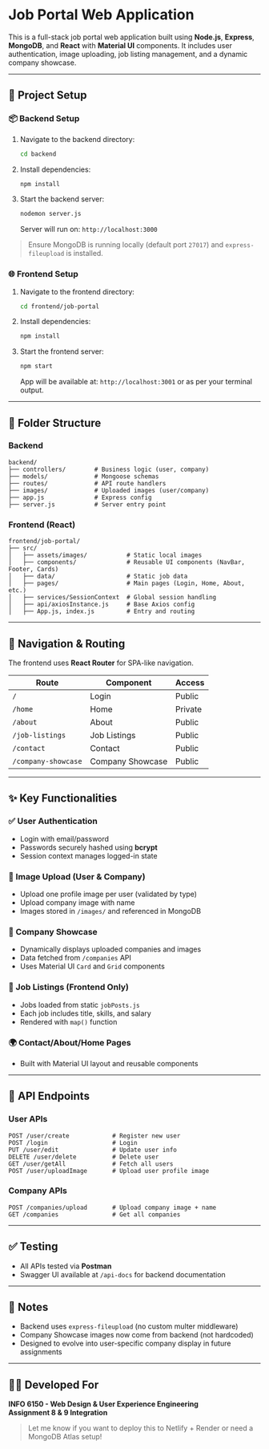 # Job Portal Web Application

This is a full-stack job portal web application built using **Node.js**, **Express**, **MongoDB**, and **React** with **Material UI** components. It includes user authentication, image uploading, job listing management, and a dynamic company showcase.

---

## 🚀 Project Setup

### 📦 Backend Setup
1. Navigate to the backend directory:
   ```bash
   cd backend
   ```
2. Install dependencies:
   ```bash
   npm install
   ```
3. Start the backend server:
   ```bash
   nodemon server.js
   ```
   Server will run on: `http://localhost:3000`

> Ensure MongoDB is running locally (default port `27017`) and `express-fileupload` is installed.

### 🌐 Frontend Setup
1. Navigate to the frontend directory:
   ```bash
   cd frontend/job-portal
   ```
2. Install dependencies:
   ```bash
   npm install
   ```
3. Start the frontend server:
   ```bash
   npm start
   ```
   App will be available at: `http://localhost:3001` or as per your terminal output.

---

## 📁 Folder Structure

### Backend
```
backend/
├── controllers/        # Business logic (user, company)
├── models/             # Mongoose schemas
├── routes/             # API route handlers
├── images/             # Uploaded images (user/company)
├── app.js              # Express config
├── server.js           # Server entry point
```

### Frontend (React)
```
frontend/job-portal/
├── src/
│   ├── assets/images/           # Static local images
│   ├── components/              # Reusable UI components (NavBar, Footer, Cards)
│   ├── data/                    # Static job data
│   ├── pages/                   # Main pages (Login, Home, About, etc.)
│   ├── services/SessionContext  # Global session handling
│   ├── api/axiosInstance.js     # Base Axios config
│   ├── App.js, index.js         # Entry and routing
```

---

## 🧭 Navigation & Routing

The frontend uses **React Router** for SPA-like navigation.

| Route               | Component         | Access  |
|--------------------|-------------------|---------|
| `/`                | Login             | Public  |
| `/home`            | Home              | Private |
| `/about`           | About             | Public  |
| `/job-listings`    | Job Listings      | Public  |
| `/contact`         | Contact           | Public  |
| `/company-showcase`| Company Showcase  | Public  |

---

## ✨ Key Functionalities

### ✅ User Authentication
- Login with email/password
- Passwords securely hashed using **bcrypt**
- Session context manages logged-in state

### 📸 Image Upload (User & Company)
- Upload one profile image per user (validated by type)
- Upload company image with name
- Images stored in `/images/` and referenced in MongoDB

### 🏢 Company Showcase
- Dynamically displays uploaded companies and images
- Data fetched from `/companies` API
- Uses Material UI `Card` and `Grid` components

### 📄 Job Listings (Frontend Only)
- Jobs loaded from static `jobPosts.js`
- Each job includes title, skills, and salary
- Rendered with `map()` function

### 🌍 Contact/About/Home Pages
- Built with Material UI layout and reusable components

---

## 📘 API Endpoints

### User APIs
```
POST /user/create            # Register new user
POST /login                  # Login
PUT /user/edit               # Update user info
DELETE /user/delete          # Delete user
GET /user/getAll             # Fetch all users
POST /user/uploadImage       # Upload user profile image
```

### Company APIs
```
POST /companies/upload       # Upload company image + name
GET /companies               # Get all companies
```

---

## ✅ Testing
- All APIs tested via **Postman**
- Swagger UI available at `/api-docs` for backend documentation

---

## 📌 Notes
- Backend uses `express-fileupload` (no custom multer middleware)
- Company Showcase images now come from backend (not hardcoded)
- Designed to evolve into user-specific company display in future assignments

---

## 👨‍💻 Developed For
**INFO 6150 - Web Design & User Experience Engineering**  
**Assignment 8 & 9 Integration**

> Let me know if you want to deploy this to Netlify + Render or need a MongoDB Atlas setup!